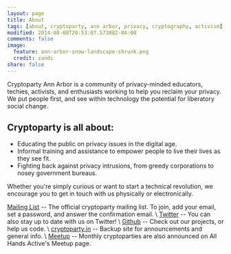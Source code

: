 ```yaml
---
layout: page
title: About
tags: [about, cryptoparty, ann arbor, privacy, cryptography, activism]
modified: 2014-08-08T20:53:07.573882-04:00
comments: false
image:
  feature: ann-arbor-snow-landscape-shrunk.png
  credit: zandi
share: false
---
```


Cryptoparty Ann Arbor is a community of privacy-minded educators, techies, activists, and enthusiasts working to help you reclaim your privacy.
We put people first, and see within technology the potential for liberatory social change.

## Cryptoparty is all about:
* Educating the public on privacy issues in the digital age.
* Informal training and assistance to empower people to live their lives as they see fit.
* Fighting back against privacy intrusions, from greedy corporations to nosey government bureaus.

Whether you're simply curious or want to start a technical revolution, we encourage you to get in touch with us physically or electronically.

[Mailing List](https://www.autistici.org/mailman/listinfo/cryptoparty-ann-arbor) -- The official cryptoparty mailing list. To join, add your email, set a password, and answer the confirmation email. \\
[Twitter](https://twitter.com/CryptopartyAA) -- You can also stay up to date with us on Twitter! \\
[Github](https://github.com/Cryptoparty-Ann-Arbor) -- Check out our projects, or help us code. \\
[cryptoparty.in](https://www.cryptoparty.in/ann_arbor) -- Backup site for announcements and general info. \\
[Meetup](http://www.meetup.com/AllHandsActive/) -- Monthly cryptoparties are also announced on All Hands Active's Meetup page.
